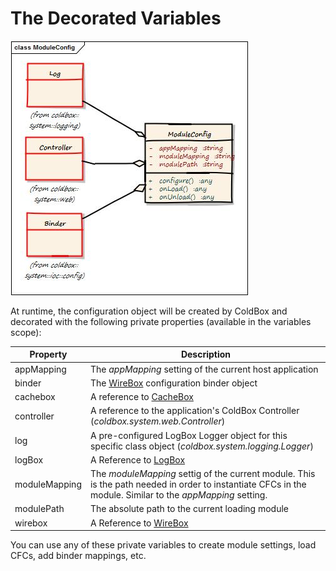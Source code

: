 # The Decorated Variables

![](../../ModuleConfig.jpg)

 At runtime, the configuration object will be created by ColdBox and decorated with the following private properties (available in the variables scope): 
 
 
 |Property|Description|
 |--|--|
 |appMapping |The *appMapping* setting of the current host application|
 |binder|The [WireBox](http://wiki.coldbox.org/wiki/WireBox.cfm) configuration binder object|
 |cachebox|A reference to [CacheBox](http://wiki.coldbox.org/wiki/CacheBox.cfm)|
 |controller|A reference to the application's ColdBox Controller (*coldbox.system.web.Controller*)|
 |log|A pre-configured LogBox Logger object for this specific class object (*coldbox.system.logging.Logger*)|
 |logBox|A Reference to [LogBox](http://wiki.coldbox.org/wiki/LogBox.cfm)|
 |moduleMapping|The *moduleMapping* settig of the current module. This is the path needed in order to instantiate CFCs in the module. Similar to the *appMapping* setting.|
 |modulePath|The absolute path to the current loading module|
 |wirebox|A Reference to [WireBox](http://wiki.coldbox.org/wiki/WireBox.cfm)|
 
 You can use any of these private variables to create module settings, load CFCs, add binder mappings, etc.